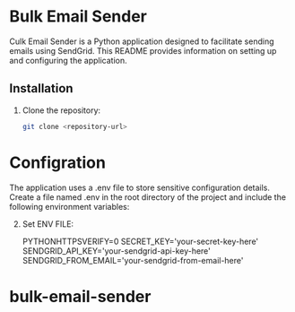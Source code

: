 # Bulk Email Sender

Culk Email Sender is a Python application designed to facilitate sending emails using SendGrid. This README provides information on setting up and configuring the application.

## Installation

1. Clone the repository:

   ```bash
   git clone <repository-url>
   ```

# Configration

The application uses a .env file to store sensitive configuration details. Create a file named .env in the root directory of the project and include the following environment variables:

2. Set ENV FILE:

   PYTHONHTTPSVERIFY=0
   SECRET_KEY='your-secret-key-here'
   SENDGRID_API_KEY='your-sendgrid-api-key-here'
   SENDGRID_FROM_EMAIL='your-sendgrid-from-email-here'
# bulk-email-sender
